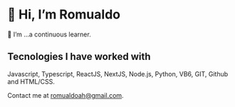 # 👋 Hi, I’m Romualdo

🌱 I’m ...a continuous learner.

## Tecnologies I have worked with

 Javascript, Typescript, ReactJS, NextJS, Node.js, Python, VB6, GIT, Github and HTML/CSS.

Contact me at romualdoah@gmail.com.
